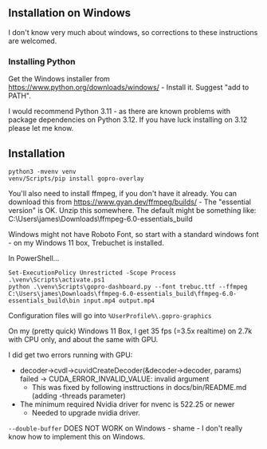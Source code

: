## Installation on Windows

I don't know very much about windows, so corrections to these instructions are welcomed.

### Installing Python

Get the Windows installer from https://www.python.org/downloads/windows/ - Install it. Suggest "add to PATH". 

I would recommend Python 3.11 - as there are known problems with package dependencies on Python 3.12. If you have luck installing on 3.12 please let me know.

## Installation

```shell
python3 -mvenv venv
venv/Scripts/pip install gopro-overlay
```

You'll also need to install ffmpeg, if you don't have it already. You can download this from https://www.gyan.dev/ffmpeg/builds/ - The "essential version" is OK.
Unzip this somewhere. The default might be something like: C:\Users\james\Downloads\ffmpeg-6.0-essentials_build

Windows might not have Roboto Font, so start with a standard windows font - on my Windows 11 box, Trebuchet is installed. 

In PowerShell...
```shell
Set-ExecutionPolicy Unrestricted -Scope Process
.\venv\Scripts\activate.ps1
python .\venv\Scripts\gopro-dashboard.py --font trebuc.ttf --ffmpeg C:\Users\james\Downloads\ffmpeg-6.0-essentials_build\ffmpeg-6.0-essentials_build\bin input.mp4 output.mp4
```

Configuration files will go into `%UserProfile%\.gopro-graphics`

On my (pretty quick) Windows 11 Box, I get 35 fps (=3.5x realtime) on 2.7k with CPU only, and about the same with GPU. 

I did get two errors running with GPU:
-   decoder->cvdl->cuvidCreateDecoder(&decoder->decoder, params) failed -> CUDA_ERROR_INVALID_VALUE: invalid argument
    - This was fixed by following insttructions in docs/bin/README.md (adding -threads parameter) 
-   The minimum required Nvidia driver for nvenc is 522.25 or newer
    - Needed to upgrade nvidia driver.

`--double-buffer` DOES NOT WORK on Windows - shame - I don't really know how to implement this on Windows.

